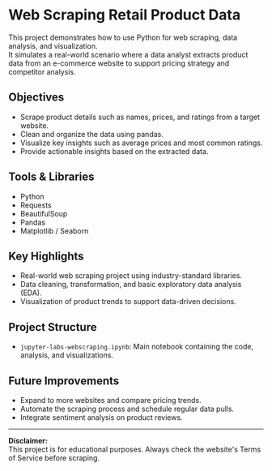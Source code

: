 # Web Scraping Retail Product Data

This project demonstrates how to use Python for web scraping, data analysis, and visualization.  
It simulates a real-world scenario where a data analyst extracts product data from an e-commerce website to support pricing strategy and competitor analysis.

## Objectives
- Scrape product details such as names, prices, and ratings from a target website.
- Clean and organize the data using pandas.
- Visualize key insights such as average prices and most common ratings.
- Provide actionable insights based on the extracted data.

## Tools & Libraries
- Python
- Requests
- BeautifulSoup
- Pandas
- Matplotlib / Seaborn

## Key Highlights
- Real-world web scraping project using industry-standard libraries.
- Data cleaning, transformation, and basic exploratory data analysis (EDA).
- Visualization of product trends to support data-driven decisions.

## Project Structure
- `jupyter-labs-webscraping.ipynb`: Main notebook containing the code, analysis, and visualizations.
  
## Future Improvements
- Expand to more websites and compare pricing trends.
- Automate the scraping process and schedule regular data pulls.
- Integrate sentiment analysis on product reviews.

---

**Disclaimer:**  
This project is for educational purposes. Always check the website's Terms of Service before scraping.
